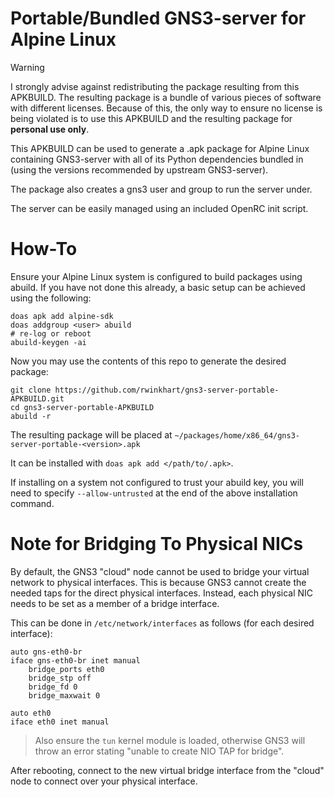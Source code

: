# Portable/Bundled GNS3-server for Alpine Linux
> [!WARNING]
> I strongly advise against redistributing the package resulting from this APKBUILD.
> The resulting package is a bundle of various pieces of software with different licenses.
> Because of this, the only way to ensure no license is being violated is to use this
> APKBUILD and the resulting package for **personal use only**.

This APKBUILD can be used to generate a .apk package for Alpine Linux containing GNS3-server with all of its Python dependencies bundled in (using the versions recommended by upstream GNS3-server).

The package also creates a gns3 user and group to run the server under.

The server can be easily managed using an included OpenRC init script.

# How-To
Ensure your Alpine Linux system is configured to build packages using abuild.
If you have not done this already, a basic setup can be achieved using the following:
```
doas apk add alpine-sdk
doas addgroup <user> abuild
# re-log or reboot
abuild-keygen -ai
```

Now you may use the contents of this repo to generate the desired package:
```
git clone https://github.com/rwinkhart/gns3-server-portable-APKBUILD.git
cd gns3-server-portable-APKBUILD
abuild -r
```

The resulting package will be placed at `~/packages/home/x86_64/gns3-server-portable-<version>.apk`

It can be installed with `doas apk add </path/to/.apk>`.

If installing on a system not configured to trust your abuild key, you will need to specify `--allow-untrusted` at the end of the above installation command.

# Note for Bridging To Physical NICs
By default, the GNS3 "cloud" node cannot be used to bridge your virtual network to physical interfaces.
This is because GNS3 cannot create the needed taps for the direct physical interfaces.
Instead, each physical NIC needs to be set as a member of a bridge interface.

This can be done in `/etc/network/interfaces` as follows (for each desired interface):
```
auto gns-eth0-br
iface gns-eth0-br inet manual
    bridge_ports eth0
    bridge_stp off
    bridge_fd 0
    bridge_maxwait 0

auto eth0
iface eth0 inet manual
```

> Also ensure the `tun` kernel module is loaded, otherwise GNS3 will throw an error stating "unable to create NIO TAP for bridge".

After rebooting, connect to the new virtual bridge interface from the "cloud" node to connect over your physical interface.
